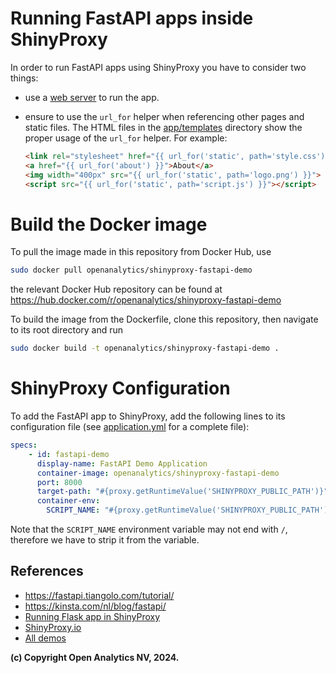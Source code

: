 # Running FastAPI apps inside ShinyProxy

In order to run FastAPI apps using ShinyProxy you have to consider two things:

- use a [web server](https://fastapi.tiangolo.com/deployment/manually/) to run
  the app.
- ensure to use the `url_for` helper when referencing other pages and static
  files. The HTML files in the [app/templates](app/templates) directory show the
  proper usage of the `url_for` helper. For example:

    ```html
    <link rel="stylesheet" href="{{ url_for('static', path='style.css') }}">
    <a href="{{ url_for('about') }}">About</a>
    <img width="400px" src="{{ url_for('static', path='logo.png') }}">
    <script src="{{ url_for('static', path='script.js') }}"></script>
    ```


# Build the Docker image

To pull the image made in this repository from Docker Hub, use

```bash
sudo docker pull openanalytics/shinyproxy-fastapi-demo
```

the relevant Docker Hub repository can be found at <https://hub.docker.com/r/openanalytics/shinyproxy-fastapi-demo>

To build the image from the Dockerfile, clone this repository, then navigate to its root directory and run

```bash
sudo docker build -t openanalytics/shinyproxy-fastapi-demo .
```

# ShinyProxy Configuration

To add the FastAPI app to ShinyProxy, add the following lines to its
configuration file (see [application.yml](./application.yml) for a complete
file):

```yaml
specs:
    - id: fastapi-demo
      display-name: FastAPI Demo Application
      container-image: openanalytics/shinyproxy-fastapi-demo
      port: 8000
      target-path: "#{proxy.getRuntimeValue('SHINYPROXY_PUBLIC_PATH')}"
      container-env:
        SCRIPT_NAME: "#{proxy.getRuntimeValue('SHINYPROXY_PUBLIC_PATH').replaceFirst('/$','')}"
```

Note that the `SCRIPT_NAME` environment variable may not end with `/`, therefore
we have to strip it from the variable.

## References

- <https://fastapi.tiangolo.com/tutorial/>
- <https://kinsta.com/nl/blog/fastapi/>
- [Running Flask app in ShinyProxy](https://github.com/openanalytics/shinyproxy-flask-demo)
- [ShinyProxy.io](https://shinyproxy.io/)
- [All demos](https://shinyproxy.io/documentation/demos/)

**(c) Copyright Open Analytics NV, 2024.**
